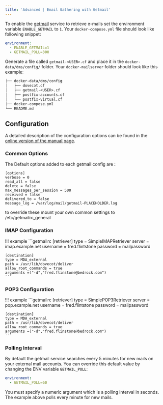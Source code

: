 ```yaml
---
title: 'Advanced | Email Gathering with Getmail'
---
```


To enable the [getmail][getmail-website] service to retrieve e-mails set the environment variable `ENABLE_GETMAIL` to `1`. Your `docker-compose.yml` file should look like following snippet:

```yaml
environment:
  - ENABLE_GETMAIL=1
  - GETMAIL_POLL=300
```

Generate a file called `getmail-<USER>.cf` and place it in the `docker-data/dms/config/` folder. Your `docker-mailserver` folder should look like this example:

```txt
├── docker-data/dms/config
│   ├── dovecot.cf
│   ├── getmail-<USER>.cf
│   ├── postfix-accounts.cf
│   └── postfix-virtual.cf
├── docker-compose.yml
└── README.md
```

## Configuration

A detailed description of the configuration options can be found in the [online version of the manual page][getmail-docs].

### Common Options

The Default options added to each getmail config are :
```getmailrc
[options]
verbose = 0
read_all = false
delete = false
max_messages_per_session = 500
received = false
delivered_to = false
message_log = /var/log/mail/getmail-PLACEHOLDER.log
```

to override these mount your own common settings to /etc/getmailrc_general

### IMAP Configuration 

!!! example
    ```getmailrc
    [retriever]
    type = SimpleIMAPRetriever
    server = imap.example.net
    username = fred.flintstone
    password = mailpassword

    [destination]
    type = MDA_external
    path = /usr/lib/dovecot/deliver
    allow_root_commands = true
    arguments =("-d","fred.flinstone@bedrock.com")
    ```

### POP3 Configuration 

!!! example
    ```getmailrc
    [retriever]
    type = SimplePOP3Retriever
    server = pop.example.net
    username = fred.flintstone
    password = mailpassword

    [destination]
    type = MDA_external
    path = /usr/lib/dovecot/deliver
    allow_root_commands = true
    arguments =("-d","fred.flinstone@bedrock.com")
    ```

### Polling Interval

By default the getmail service searches every 5 minutes for new mails on your external mail accounts. You can override this default value by changing the ENV variable `GETMAIL_POLL`:

```yaml
environment:
  - GETMAIL_POLL=60
```

You must specify a numeric argument which is a polling interval in seconds. The example above polls every minute for new mails.

[getmail-website]: https://www.getmail.org
[getmail-docs]: https://getmail6.org/configuration.html
[getmail-gmail-xoauth]: https://www.bytereef.org/howto/oauth2/getmail.html
